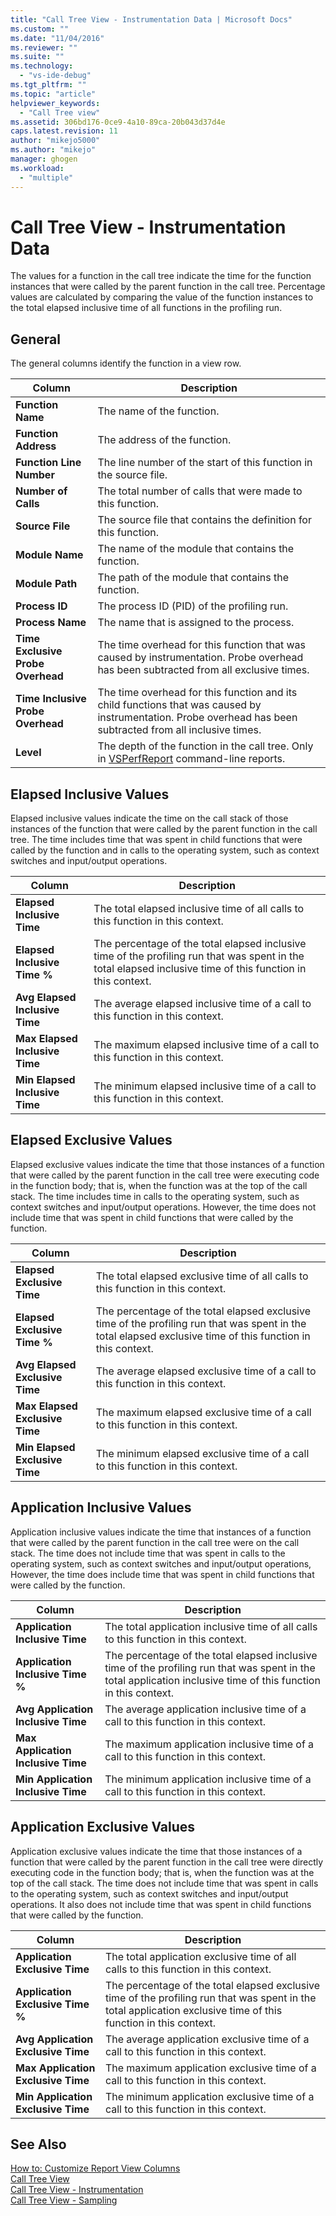 ```yaml
---
title: "Call Tree View - Instrumentation Data | Microsoft Docs"
ms.custom: ""
ms.date: "11/04/2016"
ms.reviewer: ""
ms.suite: ""
ms.technology: 
  - "vs-ide-debug"
ms.tgt_pltfrm: ""
ms.topic: "article"
helpviewer_keywords: 
  - "Call Tree view"
ms.assetid: 306bd176-0ce9-4a10-89ca-20b043d37d4e
caps.latest.revision: 11
author: "mikejo5000"
ms.author: "mikejo"
manager: ghogen
ms.workload: 
  - "multiple"
---
```

# Call Tree View - Instrumentation Data
The values for a function in the call tree indicate the time for the function instances that were called by the parent function in the call tree. Percentage values are calculated by comparing the value of the function instances to the total elapsed inclusive time of all functions in the profiling run.  
  
## General  
 The general columns identify the function in a view row.  
  
|Column|Description|  
|------------|-----------------|  
|**Function Name**|The name of the function.|  
|**Function Address**|The address of the function.|  
|**Function Line Number**|The line number of the start of this function in the source file.|  
|**Number of Calls**|The total number of calls that were made to this function.|  
|**Source File**|The source file that contains the definition for this function.|  
|**Module Name**|The name of the module that contains the function.|  
|**Module Path**|The path of the module that contains the function.|  
|**Process ID**|The process ID (PID) of the profiling run.|  
|**Process Name**|The name that is assigned to the process.|  
|**Time Exclusive Probe Overhead**|The time overhead for this function that was caused by instrumentation. Probe overhead has been subtracted from all exclusive times.|  
|**Time Inclusive Probe Overhead**|The time overhead for this function and its child functions that was caused by instrumentation. Probe overhead has been subtracted from all inclusive times.|  
|**Level**|The depth of the function in the call tree. Only in [VSPerfReport](../profiling/vsperfreport.md) command-line reports.|  
  
## Elapsed Inclusive Values  
 Elapsed inclusive values indicate the time on the call stack of those instances of the function that were called by the parent function in the call tree. The time includes time that was spent in child functions that were called by the function and in calls to the operating system, such as context switches and input/output operations.  
  
|Column|Description|  
|------------|-----------------|  
|**Elapsed Inclusive Time**|The total elapsed inclusive time of all calls to this function in this context.|  
|**Elapsed Inclusive Time %**|The percentage of the total elapsed inclusive time of the profiling run that was spent in the total elapsed inclusive time of this function in this context.|  
|**Avg Elapsed Inclusive Time**|The average elapsed inclusive time of a call to this function in this context.|  
|**Max Elapsed Inclusive Time**|The maximum elapsed inclusive time of a call to this function in this context.|  
|**Min Elapsed Inclusive Time**|The minimum elapsed inclusive time of a call to this function in this context.|  
  
## Elapsed Exclusive Values  
 Elapsed exclusive values indicate the time that those instances of a function that were called by the parent function in the call tree were executing code in the function body; that is, when the function was at the top of the call stack. The time includes time in calls to the operating system, such as context switches and input/output operations. However, the time does not include time that was spent in child functions that were called by the function.  
  
|Column|Description|  
|------------|-----------------|  
|**Elapsed Exclusive Time**|The total elapsed exclusive time of all calls to this function in this context.|  
|**Elapsed Exclusive Time %**|The percentage of the total elapsed exclusive time of the profiling run that was spent in the total elapsed exclusive time of this function in this context.|  
|**Avg Elapsed Exclusive Time**|The average elapsed exclusive time of a call to this function in this context.|  
|**Max Elapsed Exclusive Time**|The maximum elapsed exclusive time of a call to this function in this context.|  
|**Min Elapsed Exclusive Time**|The minimum elapsed exclusive time of a call to this function in this context.|  
  
## Application Inclusive Values  
 Application inclusive values indicate the time that instances of a function that were called by the parent function in the call tree were on the call stack. The time does not include time that was spent in calls to the operating system, such as context switches and input/output operations, However, the time does include time that was spent in child functions that were called by the function.  
  
|Column|Description|  
|------------|-----------------|  
|**Application Inclusive Time**|The total application inclusive time of all calls to this function in this context.|  
|**Application Inclusive Time %**|The percentage of the total elapsed inclusive time of the profiling run that was spent in the total application inclusive time of this function in this context.|  
|**Avg Application Inclusive Time**|The average application inclusive time of a call to this function in this context.|  
|**Max Application Inclusive Time**|The maximum application inclusive time of a call to this function in this context.|  
|**Min Application Inclusive Time**|The minimum application inclusive time of a call to this function in this context.|  
  
## Application Exclusive Values  
 Application exclusive values indicate the time that those instances of a function that were called by the parent function in the call tree were directly executing code in the function body; that is, when the function was at the top of the call stack. The time does not include time that was spent in calls to the operating system, such as context switches and input/output operations. It also does not include time that was spent in child functions that were called by the function.  
  
|Column|Description|  
|------------|-----------------|  
|**Application Exclusive Time**|The total application exclusive time of all calls to this function in this context.|  
|**Application Exclusive Time %**|The percentage of the total elapsed exclusive time of the profiling run that was spent in the total application exclusive time of this function in this context.|  
|**Avg Application Exclusive Time**|The average application exclusive time of a call to this function in this context.|  
|**Max Application Exclusive Time**|The maximum application exclusive time of a call to this function in this context.|  
|**Min Application Exclusive Time**|The minimum application exclusive time of a call to this function in this context.|  
  
## See Also  
 [How to: Customize Report View Columns](../profiling/how-to-customize-report-view-columns.md)   
 [Call Tree View](../profiling/call-tree-view-sampling-data.md)   
 [Call Tree View - Instrumentation](../profiling/call-tree-view-dotnet-memory-instrumentation-data.md)   
 [Call Tree View - Sampling](../profiling/call-tree-view-dotnet-memory-sampling-data.md)